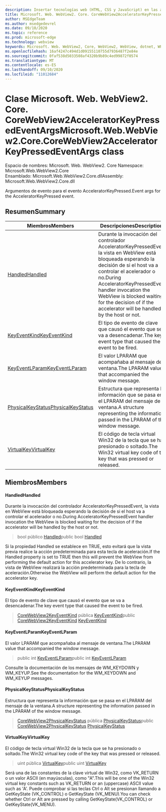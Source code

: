 ```yaml
---
description: Insertar tecnologías web (HTML, CSS y JavaScript) en las aplicaciones nativas con el control Microsoft Edge WebView2
title: Microsoft. Web. WebView2. Core. CoreWebView2AcceleratorKeyPressedEventArgs
author: MSEdgeTeam
ms.author: msedgedevrel
ms.date: 09/10/2020
ms.topic: reference
ms.prod: microsoft-edge
ms.technology: webview
keywords: Microsoft. Web. WebView2, Core, WebView2, WebView, dotnet, WPF, WinForms, App, Edge, CoreWebView2, CoreWebView2Controller, control de explorador, Edge HTML, Microsoft. Web. WebView2. Core. CoreWebView2AcceleratorKeyPressedEventArgs
ms.openlocfilehash: 16af4247c494d1d09155110755d7936487f2e84e
ms.sourcegitcommit: 0faf538d5033508af4320b9b89c4ed99872f0574
ms.translationtype: MT
ms.contentlocale: es-ES
ms.lasthandoff: 09/10/2020
ms.locfileid: "11012684"
---
```

# <span data-ttu-id="6f263-104">Clase Microsoft. Web. WebView2. Core. CoreWebView2AcceleratorKeyPressedEventArgs</span><span class="sxs-lookup"><span data-stu-id="6f263-104">Microsoft.Web.WebView2.Core.CoreWebView2AcceleratorKeyPressedEventArgs class</span></span> 

<span data-ttu-id="6f263-105">Espacio de nombres: Microsoft. Web. WebView2. Core </span><span class="sxs-lookup"><span data-stu-id="6f263-105">Namespace: Microsoft.Web.WebView2.Core</span></span>\
<span data-ttu-id="6f263-106">Ensamblado: Microsoft.Web.WebView2.Core.dll</span><span class="sxs-lookup"><span data-stu-id="6f263-106">Assembly: Microsoft.Web.WebView2.Core.dll</span></span>

<span data-ttu-id="6f263-107">Argumentos de evento para el evento AcceleratorKeyPressed.</span><span class="sxs-lookup"><span data-stu-id="6f263-107">Event args for the AcceleratorKeyPressed event.</span></span>

## <span data-ttu-id="6f263-108">Resumen</span><span class="sxs-lookup"><span data-stu-id="6f263-108">Summary</span></span>

 <span data-ttu-id="6f263-109">Miembros</span><span class="sxs-lookup"><span data-stu-id="6f263-109">Members</span></span>                        | <span data-ttu-id="6f263-110">Descripciones</span><span class="sxs-lookup"><span data-stu-id="6f263-110">Descriptions</span></span>
--------------------------------|---------------------------------------------
[<span data-ttu-id="6f263-111">Handled</span><span class="sxs-lookup"><span data-stu-id="6f263-111">Handled</span></span>](#handled) | <span data-ttu-id="6f263-112">Durante la invocación del controlador AcceleratorKeyPressedEvent, la vista en WebView está bloqueada esperando la decisión de si el host va a controlar el acelerador o no.</span><span class="sxs-lookup"><span data-stu-id="6f263-112">During AcceleratorKeyPressedEvent handler invocation the WebView is blocked waiting for the decision of if the accelerator will be handled by the host or not.</span></span>
[<span data-ttu-id="6f263-113">KeyEventKind</span><span class="sxs-lookup"><span data-stu-id="6f263-113">KeyEventKind</span></span>](#keyeventkind) | <span data-ttu-id="6f263-114">El tipo de evento de clave que causó el evento que se va a desencadenar.</span><span class="sxs-lookup"><span data-stu-id="6f263-114">The key event type that caused the event to be fired.</span></span>
[<span data-ttu-id="6f263-115">KeyEventLParam</span><span class="sxs-lookup"><span data-stu-id="6f263-115">KeyEventLParam</span></span>](#keyeventlparam) | <span data-ttu-id="6f263-116">El valor LPARAM que acompañaba al mensaje de ventana.</span><span class="sxs-lookup"><span data-stu-id="6f263-116">The LPARAM value that accompanied the window message.</span></span>
[<span data-ttu-id="6f263-117">PhysicalKeyStatus</span><span class="sxs-lookup"><span data-stu-id="6f263-117">PhysicalKeyStatus</span></span>](#physicalkeystatus) | <span data-ttu-id="6f263-118">Estructura que representa la información que se pasa en el LPARAM del mensaje de la ventana.</span><span class="sxs-lookup"><span data-stu-id="6f263-118">A structure representing the information passed in the LPARAM of the window message.</span></span>
[<span data-ttu-id="6f263-119">VirtualKey</span><span class="sxs-lookup"><span data-stu-id="6f263-119">VirtualKey</span></span>](#virtualkey) | <span data-ttu-id="6f263-120">El código de tecla virtual Win32 de la tecla que se ha presionado o soltado.</span><span class="sxs-lookup"><span data-stu-id="6f263-120">The Win32 virtual key code of the key that was pressed or released.</span></span>

## <span data-ttu-id="6f263-121">Miembros</span><span class="sxs-lookup"><span data-stu-id="6f263-121">Members</span></span>

#### <span data-ttu-id="6f263-122">Handled</span><span class="sxs-lookup"><span data-stu-id="6f263-122">Handled</span></span> 

<span data-ttu-id="6f263-123">Durante la invocación del controlador AcceleratorKeyPressedEvent, la vista en WebView está bloqueada esperando la decisión de si el host va a controlar el acelerador o no.</span><span class="sxs-lookup"><span data-stu-id="6f263-123">During AcceleratorKeyPressedEvent handler invocation the WebView is blocked waiting for the decision of if the accelerator will be handled by the host or not.</span></span>

> <span data-ttu-id="6f263-124">bool público [Handled](#handled)</span><span class="sxs-lookup"><span data-stu-id="6f263-124">public bool [Handled](#handled)</span></span>

<span data-ttu-id="6f263-125">Si la propiedad Handled se establece en TRUE, esto evitará que la vista previa realice la acción predeterminada para esta tecla de aceleración.</span><span class="sxs-lookup"><span data-stu-id="6f263-125">If the Handled property is set to TRUE then this will prevent the WebView from performing the default action for this accelerator key.</span></span> <span data-ttu-id="6f263-126">De lo contrario, la vista de WebView realizará la acción predeterminada para la tecla de aceleración.</span><span class="sxs-lookup"><span data-stu-id="6f263-126">Otherwise the WebView will perform the default action for the accelerator key.</span></span>

#### <span data-ttu-id="6f263-127">KeyEventKind</span><span class="sxs-lookup"><span data-stu-id="6f263-127">KeyEventKind</span></span> 

<span data-ttu-id="6f263-128">El tipo de evento de clave que causó el evento que se va a desencadenar.</span><span class="sxs-lookup"><span data-stu-id="6f263-128">The key event type that caused the event to be fired.</span></span>

> <span data-ttu-id="6f263-129">[CoreWebView2KeyEventKind](./namespace-microsoft-web-webview2-core.md) pública [KeyEventKind](#keyeventkind)</span><span class="sxs-lookup"><span data-stu-id="6f263-129">public [CoreWebView2KeyEventKind](./namespace-microsoft-web-webview2-core.md) [KeyEventKind](#keyeventkind)</span></span>

#### <span data-ttu-id="6f263-130">KeyEventLParam</span><span class="sxs-lookup"><span data-stu-id="6f263-130">KeyEventLParam</span></span> 

<span data-ttu-id="6f263-131">El valor LPARAM que acompañaba al mensaje de ventana.</span><span class="sxs-lookup"><span data-stu-id="6f263-131">The LPARAM value that accompanied the window message.</span></span>

> <span data-ttu-id="6f263-132">public int [KeyEventLParam](#keyeventlparam)</span><span class="sxs-lookup"><span data-stu-id="6f263-132">public int [KeyEventLParam](#keyeventlparam)</span></span>

<span data-ttu-id="6f263-133">Consulte la documentación de los mensajes de WM_KEYDOWN y WM_KEYUP.</span><span class="sxs-lookup"><span data-stu-id="6f263-133">See the documentation for the WM_KEYDOWN and WM_KEYUP messages.</span></span>

#### <span data-ttu-id="6f263-134">PhysicalKeyStatus</span><span class="sxs-lookup"><span data-stu-id="6f263-134">PhysicalKeyStatus</span></span> 

<span data-ttu-id="6f263-135">Estructura que representa la información que se pasa en el LPARAM del mensaje de la ventana.</span><span class="sxs-lookup"><span data-stu-id="6f263-135">A structure representing the information passed in the LPARAM of the window message.</span></span>

> <span data-ttu-id="6f263-136">[CoreWebView2PhysicalKeyStatus](microsoft-web-webview2-core-corewebview2physicalkeystatus.md) pública [PhysicalKeyStatus](#physicalkeystatus)</span><span class="sxs-lookup"><span data-stu-id="6f263-136">public [CoreWebView2PhysicalKeyStatus](microsoft-web-webview2-core-corewebview2physicalkeystatus.md) [PhysicalKeyStatus](#physicalkeystatus)</span></span>

#### <span data-ttu-id="6f263-137">VirtualKey</span><span class="sxs-lookup"><span data-stu-id="6f263-137">VirtualKey</span></span> 

<span data-ttu-id="6f263-138">El código de tecla virtual Win32 de la tecla que se ha presionado o soltado.</span><span class="sxs-lookup"><span data-stu-id="6f263-138">The Win32 virtual key code of the key that was pressed or released.</span></span>

> <span data-ttu-id="6f263-139">uint pública [VirtualKey](#virtualkey)</span><span class="sxs-lookup"><span data-stu-id="6f263-139">public uint [VirtualKey](#virtualkey)</span></span>

<span data-ttu-id="6f263-140">Será una de las constantes de la clave virtual de Win32, como VK_RETURN o un valor ASCII (en mayúsculas), como "A".</span><span class="sxs-lookup"><span data-stu-id="6f263-140">This will be one of the Win32 virtual key constants such as VK_RETURN or an (uppercase) ASCII value such as 'A'.</span></span> <span data-ttu-id="6f263-141">Puede comprobar si las teclas Ctrl o Alt se presionan llamando a GetKeyState (VK_CONTROL) o GetKeyState (VK_MENU).</span><span class="sxs-lookup"><span data-stu-id="6f263-141">You can check whether Ctrl or Alt are pressed by calling GetKeyState(VK_CONTROL) or GetKeyState(VK_MENU).</span></span>

